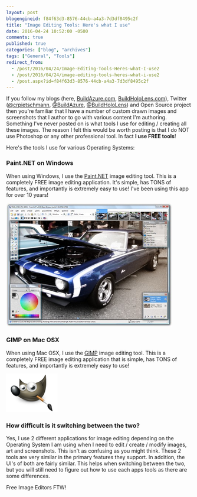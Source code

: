 ```yaml
---
layout: post
blogengineid: f84f63d3-8576-44cb-a4a3-7d3df8495c2f
title: "Image Editing Tools: Here's what I use"
date: 2016-04-24 10:52:00 -0500
comments: true
published: true
categories: ["blog", "archives"]
tags: ["General", "Tools"]
redirect_from: 
  - /post/2016/04/24/Image-Editing-Tools-Heres-what-I-use2
  - /post/2016/04/24/image-editing-tools-heres-what-i-use2
  - /post.aspx?id=f84f63d3-8576-44cb-a4a3-7d3df8495c2f
---
```

<!-- more -->

If you follow my blogs (here, <a href="http://buildazure.com">BuildAzure.com</a>, <a href="http://buildhololens.com">BuildHoloLens.com</a>), Twitter (<a href="http://twitter.com/crpietschmann">@crpietschmann</a>, <a href="http://twitte.com/buildazure">@BuildAzure</a>, <a href="http://twitter.com/buildhololens">@BuildHoloLens</a>) and Open Source project then you're familiar that I have a number of custom drawn images and screenshots that I author to go with various content I'm authoring. Something I've never posted on is what tools I use for editing / creating all these images. The reason I felt this would be worth posting is that I do NOT use Photoshop or any other professional tool. In fact **I use FREE tools**!

Here's the tools I use for various Operating Systems:
<h3>Paint.NET on Windows</h3>

When using Windows, I use the <a href="http://www.getpaint.net/index.html" target="_blank">Paint.NET</a> image editing tool. This is a completely FREE image editing application. It's simple, has TONS of features, and importantly is extremely easy to use! I've been using this app for over 10 years!

<img src="/images/posts/2016/04/pdn310_car_thumb.jpg" alt="" />
<h3>GIMP on Mac OSX</h3>

When using Mac OSX, I use the <a href="https://www.gimp.org/downloads/" target="_blank">GIMP</a> image editing tool. This is a completely FREE image editing application that is simple, has TONS of features, and importantly is extremely easy to use!

 <img src="/images/posts/2016/04/wilber-big.png" alt="" width="139" height="104" />
<h3>How difficult is it switching between the two?</h3>

Yes, I use 2 different applications for image editing depending on the Operating System I am using when I need to edit / create / modify images, art and screenshots. This isn't as confusing as you might think. These 2 tools are very similar in the primary features they support. In addition, the UI's of both are fairly similar. This helps when switching between the two, but you will still need to figure out how to use each apps tools as there are some differences.

Free Image Editors FTW!
